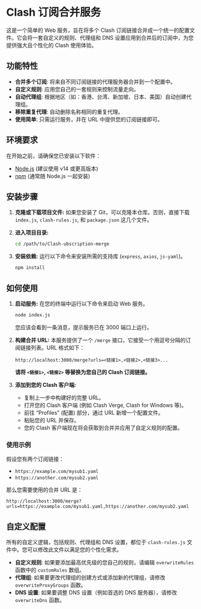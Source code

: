 # Clash 订阅合并服务

这是一个简单的 Web 服务，旨在将多个 Clash 订阅链接合并成一个统一的配置文件。它会将一套自定义的规则、代理组和 DNS 设置应用到合并后的订阅中，为您提供强大且个性化的 Clash 使用体验。

## 功能特性

- **合并多个订阅**: 将来自不同订阅链接的代理服务器合并到一个配置中。
- **自定义规则**: 应用您自己的一套规则来控制流量走向。
- **自动代理组**: 根据地区（如：香港、台湾、新加坡、日本、美国）自动创建代理组。
- **移除重复代理**: 自动删除名称相同的重复代理。
- **使用简单**: 只需运行服务，并在 URL 中提供您的订阅链接即可。

## 环境要求

在开始之前，请确保您已安装以下软件：
- [Node.js](https://nodejs.org/) (建议使用 v14 或更高版本)
- [npm](https://www.npmjs.com/) (通常随 Node.js 一起安装)

## 安装步骤

1.  **克隆或下载项目文件:**
    如果您安装了 Git，可以克隆本仓库。否则，直接下载 `index.js`, `clash-rules.js`, 和 `package.json` 这几个文件。

2.  **进入项目目录:**
    ```bash
    cd /path/to/Clash-ubscription-merge
    ```

3.  **安装依赖:**
    运行以下命令来安装所需的支持库 (`express`, `axios`, `js-yaml`)。
    ```bash
    npm install
    ```

## 如何使用

1.  **启动服务:**
    在您的终端中运行以下命令来启动 Web 服务。
    ```bash
    node index.js
    ```
    您应该会看到一条消息，提示服务已在 3000 端口上运行。

2.  **构建合并 URL:**
    本服务提供了一个 `/merge` 接口，它接受一个用逗号分隔的订阅链接列表。URL 格式如下：

    ```
    http://localhost:3000/merge?urls=<链接1>,<链接2>,<链接3>...
    ```

    **请将 `<链接1>`, `<链接2>` 等替换为您自己的 Clash 订阅链接。**

3.  **添加到您的 Clash 客户端:**
    - 复制上一步中构建好的完整 URL。
    - 打开您的 Clash 客户端 (例如 Clash Verge, Clash for Windows 等)。
    - 前往 “Profiles” (配置) 部分，通过 URL 新增一个配置文件。
    - 粘贴您的 URL 并保存。
    - 您的 Clash 客户端现在将会获取到合并并应用了自定义规则的配置。

### 使用示例

假设您有两个订阅链接：
- `https://example.com/mysub1.yaml`
- `https://another.com/mysub2.yaml`

那么您需要使用的合并 URL 是：
```
http://localhost:3000/merge?urls=https://example.com/mysub1.yaml,https://another.com/mysub2.yaml
```

## 自定义配置

所有的自定义逻辑，包括规则、代理组和 DNS 设置，都位于 `clash-rules.js` 文件中。您可以修改此文件以满足您的个性化需求。

- **自定义规则**: 如果要添加最高优先级的您自己的规则，请编辑 `overwriteRules` 函数中的 `customRules` 数组。
- **代理组**: 如果要更改代理组的创建方式或添加新的代理组，请修改 `overwriteProxyGroups` 函数。
- **DNS 设置**: 如果要调整 DNS 设置（例如首选的 DNS 服务器），请修改 `overwriteDns` 函数。